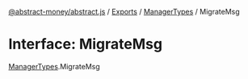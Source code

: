 [@abstract-money/abstract.js](../README.md) / [Exports](../modules.md) / [ManagerTypes](../modules/ManagerTypes.md) / MigrateMsg

# Interface: MigrateMsg

[ManagerTypes](../modules/ManagerTypes.md).MigrateMsg
